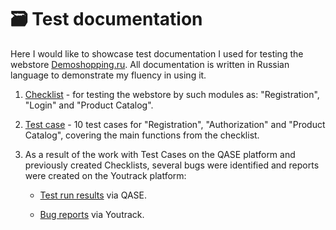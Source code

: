 # 🗃️ Test documentation

Here I would like to showcase test documentation I used for testing the webstore [Demoshopping.ru](https://demoshopping.ru/). All documentation is written in Russian language to demonstrate my fluency in using it.

1. [Checklist](https://docs.google.com/spreadsheets/d/1-YO5gSBaxfIakPl1U3Bl-hCXl2MueUJP5IuauvX2_Fo/edit?gid=0#gid=0) - for testing the webstore by such modules as: "Registration", "Login" and "Product Catalog".
   
2. [Test case](https://github.com/LSalakhova/docs/blob/main/Test%20Cases%20for%20Registration,%20Authorization%20and%20Product%20Catalog.pdf) - 10 test cases for "Registration", "Authorization" and "Product Catalog", covering the main functions from the checklist.

3. As a result of the work with Test Cases on the QASE platform and previously created Checklists, several bugs were identified and reports were created on the Youtrack platform:
   
   * [Test run results](https://github.com/LSalakhova/docs/blob/main/Test%20run%20results%20via%20Qase.pdf) via QASE.

   * [Bug reports](https://github.com/LSalakhova/docs/blob/main/Bug%20reports%20via%20Youtrack.xlsx) via Youtrack.

